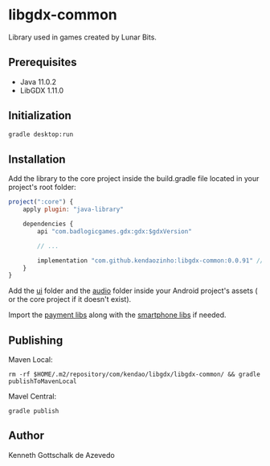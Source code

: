 # libgdx-common

Library used in games created by Lunar Bits.

## Prerequisites

- Java 11.0.2
- LibGDX 1.11.0

## Initialization

```bash
gradle desktop:run
```

## Installation

Add the library to the core project inside the build.gradle file located in your project's root folder:

```js
project(":core") {
    apply plugin: "java-library"

    dependencies {
        api "com.badlogicgames.gdx:gdx:$gdxVersion"

        // ...

        implementation "com.github.kendaozinho:libgdx-common:0.0.91" // <-- add this
    }
}
```

Add the [ui](./core/assets/ui) folder and the [audio](./core/assets/audio) folder inside your Android project's assets (
or the core project if it doesn't exist).

Import the [payment libs](https://github.com/libgdx/gdx-pay) along with
the [smartphone libs](https://github.com/libgdx/gdx-pay/tree/master/gdx-pay-android-googlebilling) if needed.

## Publishing

Maven Local:

```
rm -rf $HOME/.m2/repository/com/kendao/libgdx/libgdx-common/ && gradle publishToMavenLocal
```

Mavel Central:

```
gradle publish
```

## Author

Kenneth Gottschalk de Azevedo
